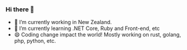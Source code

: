 ### Hi there 👋

- 🔭 I’m currently working in New Zealand.
- 🌱 I’m currently learning .NET Core, Ruby and Front-end, etc
- 😄 Coding change impact the world!
Mostly working on rust, golang, php, python, etc.

<!--
**athxx/athxx** is a ✨ _special_ ✨ repository because its `README.md` (this file) appears on your GitHub profile.

Here are some ideas to get you started:

- 🔭 I’m currently working on ...
- 🌱 I’m currently learning ...
- 👯 I’m looking to collaborate on ...
- 🤔 I’m looking for help with ...
- 💬 Ask me about ...
- 📫 How to reach me: ...
- 😄 Pronouns: ...
- ⚡ Fun fact: ...
-->
